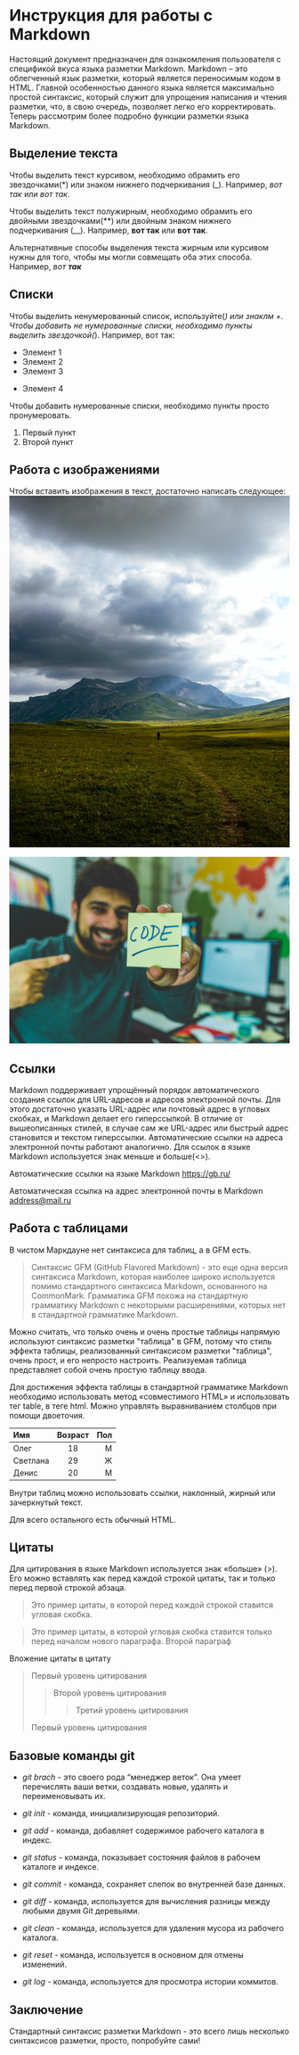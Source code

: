 # Инструкция для работы с Markdown
Настоящий документ предназначен для ознакомления пользователя с спецификой вкуса языка разметки Markdown. Markdown – это облегченный язык разметки, который является переносимым кодом в HTML. Главной особенностью данного языка является максимально простой синтаксис, который служит для упрощения написания и чтения разметки, что, в свою очередь, позволяет легко его корректировать. Теперь рассмотрим более подробно функции разметки языка Markdown.

## Выделение текста

Чтобы выделить текст курсивом, необходимо обрамить его звездочками(*) или знаком нижнего подчеркивания (_). Например, *вот так* или _вот так_. 

Чтобы выделить текст полужирным, необходимо обрамить его двойными звездочками(**) или двойным знаком нижнего подчеркивания (__). Например, **вот так** или __вот так__.

Альтернативные способы выделения текста жирным или курсивом нужны для того, чтобы мы могли совмещать оба этих способа. Например, _вот **так**_

## Списки
Чтобы выделить ненумерованный список, используйте(*) или знаклм +.
Чтобы добавить не нумерованные списки, необходимо пункты выделить звездочкой(*).
Например, вот так:
* Элемент 1
* Элемент 2
* Элемент 3
+ Элемент 4

Чтобы добавить нумерованные списки, необходимо пункты просто пронумеровать.

1. Первый пункт
2. Второй пункт

## Работа с изображениями

Чтобы вставить изображения в текст, достаточно написать следующее:
![Природа!](izo.jpg)

![Код!](image2.jpg)

## Ссылки
Markdown поддерживает упрощённый порядок автоматического создания ссылок для URL-адресов и адресов электронной почты. Для этого достаточно указать URL-адрес или почтовый адрес в угловых скобках, и Markdown делает его гиперссылкой. В отличие от вышеописанных стилей, в случае сам же URL-адрес или быстрый адрес становится и текстом гиперссылки. Автоматические ссылки на адреса электронной почты работают аналогично.
Для ссылок в языке Markdown используется знак меньше и больше(<>).

Автоматические ссылки на языке Markdown <https://gb.ru/>

Автоматическая ссылка на адрес электронной почты в Markdown <address@mail.ru>

## Работа с таблицами
В чистом Маркдауне нет синтаксиса для таблиц, а в GFM есть.
>Синтаксис GFM (GitHub Flavored Markdown) - это еще одна версия синтаксиса Markdown, которая наиболее широко используется помимо стандартного синтаксиса Markdown, основанного на CommonMark. Грамматика GFM похожа на стандартную грамматику Markdown с некоторыми расширениями, которых нет в стандартной грамматике Markdown.

Можно считать, что только очень и очень простые таблицы напрямую используют синтаксис разметки "таблица" в GFM, потому что стиль эффекта таблицы, реализованный синтаксисом разметки "таблица", очень прост, и его непросто настроить. Реализуемая таблица представляет собой очень простую таблицу ввода.

Для достижения эффекта таблицы в стандартной грамматике Markdown необходимо использовать метод «совместимого HTML» и использовать тег table, в теге html.
Можно управлять выравниванием столбцов при помощи двоеточия.

Имя | Возраст | Пол
:----|:-----:|----:
 Олег | 18 | М
 Светлана | 29 | Ж
 Денис | 20 | М

 Внутри таблиц можно использовать ссылки, наклонный, жирный или зачеркнутый текст.

Для всего остального есть обычный HTML.

## Цитаты

Для цитирования в языке Markdown используется знак «больше» (>). Его можно вставлять как перед каждой строкой цитаты, так и только перед первой строкой абзаца.

>Это пример цитаты,
>в которой перед каждой строкой
>ставится угловая скобка.

>Это пример цитаты,
в которой угловая скобка
ставится только перед началом нового параграфа.
>Второй параграф

Вложение цитаты в цитату

> Первый уровень цитирования
>> Второй уровень цитирования
>>> Третий уровень цитирования
>
>Первый уровень цитирования

## Базовые команды git 
* *git brach* - это своего рода “менеджер веток”. Она умеет перечислять ваши ветки, создавать новые, удалять и переименовывать их.

* *git init* - команда, инициализирующая репозиторий.

* *git add* - команда, добавляет содержимое рабочего каталога в индекс.

* *git status* - команда, показывает состояния файлов в рабочем каталоге и индексе.

* *git commit* - команда, сохраняет слепок во внутренней базе данных.

* *git diff* - команда, используется для вычисления разницы между любыми двумя Git деревьями.

* *git clean* - команда, используется для удаления мусора из рабочего каталога.

* *git reset* - команда, используется в основном для отмены изменений.

* *git log* - команда, используется для просмотра истории коммитов.


## Заключение
Стандартный синтаксис разметки Markdown - это всего лишь несколько синтаксисов разметки, просто, попробуйте сами!
